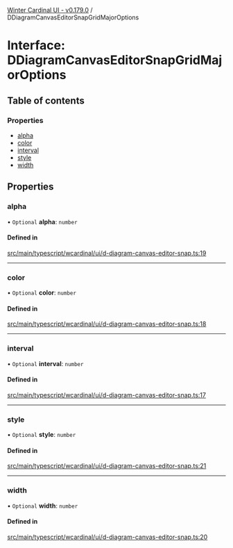 [Winter Cardinal UI - v0.179.0](../index.md) / DDiagramCanvasEditorSnapGridMajorOptions

# Interface: DDiagramCanvasEditorSnapGridMajorOptions

## Table of contents

### Properties

- [alpha](DDiagramCanvasEditorSnapGridMajorOptions.md#alpha)
- [color](DDiagramCanvasEditorSnapGridMajorOptions.md#color)
- [interval](DDiagramCanvasEditorSnapGridMajorOptions.md#interval)
- [style](DDiagramCanvasEditorSnapGridMajorOptions.md#style)
- [width](DDiagramCanvasEditorSnapGridMajorOptions.md#width)

## Properties

### alpha

• `Optional` **alpha**: `number`

#### Defined in

[src/main/typescript/wcardinal/ui/d-diagram-canvas-editor-snap.ts:19](https://github.com/winter-cardinal/winter-cardinal-ui/blob/v0.179.0/src/main/typescript/wcardinal/ui/d-diagram-canvas-editor-snap.ts#L19)

___

### color

• `Optional` **color**: `number`

#### Defined in

[src/main/typescript/wcardinal/ui/d-diagram-canvas-editor-snap.ts:18](https://github.com/winter-cardinal/winter-cardinal-ui/blob/v0.179.0/src/main/typescript/wcardinal/ui/d-diagram-canvas-editor-snap.ts#L18)

___

### interval

• `Optional` **interval**: `number`

#### Defined in

[src/main/typescript/wcardinal/ui/d-diagram-canvas-editor-snap.ts:17](https://github.com/winter-cardinal/winter-cardinal-ui/blob/v0.179.0/src/main/typescript/wcardinal/ui/d-diagram-canvas-editor-snap.ts#L17)

___

### style

• `Optional` **style**: `number`

#### Defined in

[src/main/typescript/wcardinal/ui/d-diagram-canvas-editor-snap.ts:21](https://github.com/winter-cardinal/winter-cardinal-ui/blob/v0.179.0/src/main/typescript/wcardinal/ui/d-diagram-canvas-editor-snap.ts#L21)

___

### width

• `Optional` **width**: `number`

#### Defined in

[src/main/typescript/wcardinal/ui/d-diagram-canvas-editor-snap.ts:20](https://github.com/winter-cardinal/winter-cardinal-ui/blob/v0.179.0/src/main/typescript/wcardinal/ui/d-diagram-canvas-editor-snap.ts#L20)
